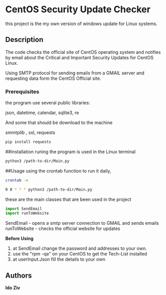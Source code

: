# CentOS Security Update Checker
this project is the my own version of windows update for Linux systems. 

## Description
The code checks the official site of CentOS operating system and notifies by email about the Critical and Important Security Updates for CentOS Linux.


Using SMTP protocol for sending emails from a GMAIL server and requesting data form the CentOS Official site.

### Prerequisites

the program use several public libraries:

json, datetime, calendar, sqlite3, re

And some that should be download to the machine

smmtplib , ssl, requests

```bash
pip install requests
```
##installation
runing the program is used in the Linux terminal
```bash
python3 /path-to-dir/Main.py
``` 

##Usage
using the crontab function to run it daily,
```bash
crontab -e

0 8 * * * python3 /path-to-dir/Main.py
```
these are the main classes that are been used in the project
```python
import SendEmail 
import runToWebsite 
```
SendEmail - opens a smtp server connection to GMAIL and sends emails
runToWebsite - checks the official website for updates 

**Before Using**
1. at SendEmail change the password and addresses to your own.
2. use the "rpm -qa" on your CentOS to get the Tech-List installed 
3. at userInput.Json fill the details to your own

## Authors
 **Ido Ziv**